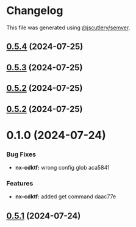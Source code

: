 # Changelog

This file was generated using [@jscutlery/semver](https://github.com/jscutlery/semver).

## [0.5.4](///compare/nx-cdktf@0.5.3...nx-cdktf@0.5.4) (2024-07-25)

## [0.5.3](///compare/nx-cdktf@0.5.2...nx-cdktf@0.5.3) (2024-07-25)

## [0.5.2](///compare/nx-cdktf@0.5.1...nx-cdktf@0.5.2) (2024-07-25)

## [0.5.2](///compare/nx-cdktf@0.5.1...nx-cdktf@0.5.2) (2024-07-25)

# 0.1.0 (2024-07-24)

### Bug Fixes

- **nx-cdktf:** wrong config glob aca5841

### Features

- **nx-cdktf:** added get command daac77e

## [0.5.1](///compare/nx-cdktf@0.5.0...nx-cdktf@0.5.1) (2024-07-24)
